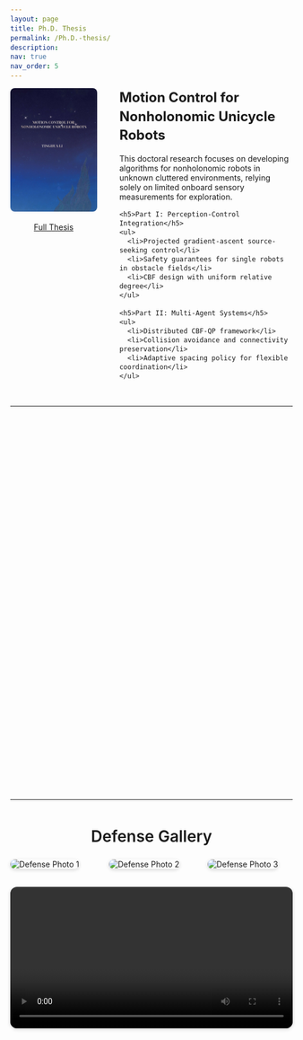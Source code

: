 ```yaml
---
layout: page
title: Ph.D. Thesis
permalink: /Ph.D.-thesis/
description: 
nav: true
nav_order: 5
---
```


<style>
.thesis-header {
  display: flex;
  gap: 40px;
  align-items: flex-start;
  margin-bottom: 2rem;
}

.thesis-left {
  flex: 1;
  min-width: 0;
  display: flex;
  flex-direction: column;
  align-items: center;
}

.thesis-image img {
  width: 100%;
  max-width: 300px;
  height: auto;
  border-radius: 0.5rem;
}

.thesis-text {
  flex: 2;
  min-width: 0;
  text-align: left;
}

.thesis-title {
  font-size: 1.5rem;
  font-weight: bold;
  margin-bottom: 1rem;
  line-height: 1.4;
}

.thesis-text h5 {
  margin-top: 1.2rem;
  font-size: 1.1rem;
  font-weight: 600;
}

.thesis-text ul {
  padding-left: 1.25rem;
  margin-top: 0.5rem;
  margin-bottom: 0.5rem;
}

@media (max-width: 768px) {
  .thesis-header {
    flex-direction: column;
  }
  .thesis-left, .thesis-text {
    width: 100%;
  }
  .thesis-text {
    padding-top: 1rem;
  }
}
</style>

<!-- Thesis Summary Section -->
<div class="thesis-header">
  <div class="thesis-left">
    <div class="thesis-image">
      <img src="/assets/img/cover.jpg" class="img-fluid rounded" alt="Thesis Cover">
    </div>
    <p style="margin-top: 1rem;">
      <a href="https://research.rug.nl/en/publications/motion-control-for-nonholonomic-unicycle-robots" class="btn btn-primary">Full Thesis</a>
    </p>
  </div>

  <div class="thesis-text">
    <div class="thesis-title">
      Motion Control for Nonholonomic Unicycle Robots
    </div>
    <p>This doctoral research focuses on developing algorithms for nonholonomic robots in unknown cluttered environments, relying solely on limited onboard sensory measurements for exploration.</p>

    <h5>Part I: Perception-Control Integration</h5>
    <ul>
      <li>Projected gradient-ascent source-seeking control</li>
      <li>Safety guarantees for single robots in obstacle fields</li>
      <li>CBF design with uniform relative degree</li>
    </ul>

    <h5>Part II: Multi-Agent Systems</h5>
    <ul>
      <li>Distributed CBF-QP framework</li>
      <li>Collision avoidance and connectivity preservation</li>
      <li>Adaptive spacing policy for flexible coordination</li>
    </ul>
  </div>
</div>


<hr>

<style>
.acknowledgment-section {
  margin-top: 3rem;
  line-height: 1.8;
  font-size: 1rem;
}
.acknowledgment-section h2 {
  font-size: 1.75rem;
  font-weight: 600;
  margin-bottom: 1.5rem;
  text-align: center;
}
.acknowledgment-section p {
  margin-bottom: 1rem;
}
.acknowledgment-section strong {
  font-weight: 600;
}
.acknowledgment-section a {
  color: #0056b3;
  text-decoration: underline;
}
</style>

<!-- Acknowledgments Section -->
<style>
.acknowledgment-section {
  margin-top: 3rem;
  padding: 2rem 1.5rem;
  background-color: #f9f9f9;
  border-radius: 1rem;
  box-shadow: 0 0.5rem 1.2rem rgba(0, 0, 0, 0.05);
  opacity: 0;
  transform: translateY(30px);
  transition: opacity 0.8s ease-out, transform 0.8s ease-out;
}

.acknowledgment-section.visible {
  opacity: 1;
  transform: translateY(0);
}

.acknowledgment-section h2 {
  font-size: 1.75rem;
  margin-bottom: 1.5rem;
  text-align: center;
}

.acknowledgment-section p {
  font-size: 1rem;
  line-height: 1.7;
  margin-bottom: 1rem;
}

.acknowledgment-section strong {
  font-weight: 600;
}

.acknowledgment-section a {
  display: inline-block;
  margin-top: 1rem;
  color: #007bff;
  text-decoration: underline;
}

@media (max-width: 768px) {
  .acknowledgment-section {
    padding: 1.5rem 1rem;
  }
}
</style>

<div class="acknowledgment-section" id="acknowledgments">
  <h2>Acknowledgments</h2>
  <p>I would like to sincerely thank my dearest supervisors <strong>Prof. Bayu Jayawardhana</strong> and <strong>Prof. Ming Cao</strong> for their constant support and guidance throughout my Ph.D. journey.</p>

  <p>I’m deeply grateful to my paranymphs <strong>Simon Busman</strong> and <strong>Wouter Baar</strong> for their invaluable help and friendship. Thanks to all my lovely colleagues and friends in the <strong>DTPA group</strong> for making this journey memorable.</p>

  <p>Heartfelt appreciation to the defense committee members for their insightful discussions and valuable feedback: <strong>Prof. Claudio De Persis, Prof. Dimos Dimarogonas, Prof. Tamas Keviczky, Prof. Raffaella Carloni, Prof. Maryam Ghandchi Tehrani, Prof. Sami Haddadin, Dr. Bahar Haghighat, and Dr. Ashish Cherukuri</strong>.</p>

  <a href="/assets/pdf/acknowledge.pdf" target="_blank">Read the full acknowledgment here →</a>
</div>

<!-- Intersection Observer Script for Scroll Animation -->
<script>
  document.addEventListener("DOMContentLoaded", function () {
    const observer = new IntersectionObserver(entries => {
      entries.forEach(entry => {
        if (entry.isIntersecting) {
          entry.target.classList.add("visible");
        }
      });
    }, {
      threshold: 0.2
    });

    const section = document.getElementById("acknowledgments");
    if (section) observer.observe(section);
  });
</script>



<hr>

<style>
.gallery-section {
  margin-top: 3rem;
}

.gallery-section h2 {
  font-size: 1.75rem;
  font-weight: 600;
  margin-bottom: 1.5rem;
  text-align: center;
}

.gallery-row {
  display: flex;
  flex-wrap: wrap;
  gap: 1.5rem;
  justify-content: center;
}

.gallery-row img {
  border-radius: 0.75rem;
  box-shadow: 0 2px 6px rgba(0, 0, 0, 0.15);
  object-fit: cover;
  height: 100%;
  width: 100%;
}

.gallery-col {
  flex: 1 1 30%;
  max-width: 320px;
}

.gallery-video {
  margin-top: 2rem;
  text-align: center;
}

.gallery-video video {
  max-width: 800px;
  width: 100%;
  border-radius: 0.75rem;
  box-shadow: 0 2px 6px rgba(0, 0, 0, 0.15);
}
</style>

<!-- Defense Gallery Section -->
<div class="gallery-section">
  <h2>Defense Gallery</h2>

  <div class="gallery-row">
    <div class="gallery-col">
      <img src="/assets/img/news/phd_1.jpg" alt="Defense Photo 1">
    </div>
    <div class="gallery-col">
      <img src="/assets/img/news/phd.jpg" alt="Defense Photo 2">
    </div>
    <div class="gallery-col">
      <img src="/assets/img/news/phd_3.jpg" alt="Defense Photo 3">
    </div>
  </div>

  <div class="gallery-video">
    <video controls>
      <source src="/assets/video/defence.mp4" type="video/mp4">
      Your browser does not support the video tag.
    </video>
  </div>
</div>
